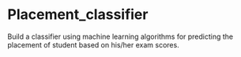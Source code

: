 # Placement_classifier
Build a classifier using machine learning algorithms for predicting the placement of student based on his/her exam scores.
